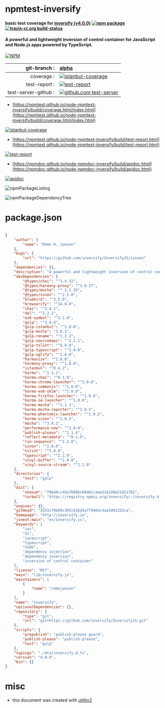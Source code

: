 # npmtest-inversify

#### basic test coverage for  [inversify (v4.0.0)](http://inversify.io)  [![npm package](https://img.shields.io/npm/v/npmtest-inversify.svg?style=flat-square)](https://www.npmjs.org/package/npmtest-inversify) [![travis-ci.org build-status](https://api.travis-ci.org/npmtest/node-npmtest-inversify.svg)](https://travis-ci.org/npmtest/node-npmtest-inversify)

#### A powerful and lightweight inversion of control container for JavaScript and Node.js apps powered by TypeScript.

[![NPM](https://nodei.co/npm/inversify.png?downloads=true&downloadRank=true&stars=true)](https://www.npmjs.com/package/inversify)

| git-branch : | [alpha](https://github.com/npmtest/node-npmtest-inversify/tree/alpha)|
|--:|:--|
| coverage : | [![istanbul-coverage](https://npmtest.github.io/node-npmtest-inversify/build/coverage.badge.svg)](https://npmtest.github.io/node-npmtest-inversify/build/coverage.html/index.html)|
| test-report : | [![test-report](https://npmtest.github.io/node-npmtest-inversify/build/test-report.badge.svg)](https://npmtest.github.io/node-npmtest-inversify/build/test-report.html)|
| test-server-github : | [![github.com test-server](https://npmtest.github.io/node-npmtest-inversify/GitHub-Mark-32px.png)](https://npmtest.github.io/node-npmtest-inversify/build/app/index.html) | | build-artifacts : | [![build-artifacts](https://npmtest.github.io/node-npmtest-inversify/glyphicons_144_folder_open.png)](https://github.com/npmtest/node-npmtest-inversify/tree/gh-pages/build)|

- [https://npmtest.github.io/node-npmtest-inversify/build/coverage.html/index.html](https://npmtest.github.io/node-npmtest-inversify/build/coverage.html/index.html)

[![istanbul-coverage](https://npmtest.github.io/node-npmtest-inversify/build/screenCapture.buildCi.browser.%252Ftmp%252Fbuild%252Fcoverage.lib.html.png)](https://npmtest.github.io/node-npmtest-inversify/build/coverage.html/index.html)

- [https://npmtest.github.io/node-npmtest-inversify/build/test-report.html](https://npmtest.github.io/node-npmtest-inversify/build/test-report.html)

[![test-report](https://npmtest.github.io/node-npmtest-inversify/build/screenCapture.buildCi.browser.%252Ftmp%252Fbuild%252Ftest-report.html.png)](https://npmtest.github.io/node-npmtest-inversify/build/test-report.html)

- [https://npmdoc.github.io/node-npmdoc-inversify/build/apidoc.html](https://npmdoc.github.io/node-npmdoc-inversify/build/apidoc.html)

[![apidoc](https://npmdoc.github.io/node-npmdoc-inversify/build/screenCapture.buildCi.browser.%252Ftmp%252Fbuild%252Fapidoc.html.png)](https://npmdoc.github.io/node-npmdoc-inversify/build/apidoc.html)

![npmPackageListing](https://npmtest.github.io/node-npmtest-inversify/build/screenCapture.npmPackageListing.svg)

![npmPackageDependencyTree](https://npmtest.github.io/node-npmtest-inversify/build/screenCapture.npmPackageDependencyTree.svg)



# package.json

```json

{
    "author": {
        "name": "Remo H. Jansen"
    },
    "bugs": {
        "url": "https://github.com/inversify/InversifyJS/issues"
    },
    "dependencies": {},
    "description": "A powerful and lightweight inversion of control container for JavaScript and Node.js apps powered by TypeScript.",
    "devDependencies": {
        "@types/chai": "^3.4.32",
        "@types/harmony-proxy": "^1.0.27",
        "@types/mocha": "^ 2.2.35",
        "@types/sinon": "^2.1.0",
        "bluebird": "^3.5.0",
        "browserify": "^14.0.0",
        "chai": "^3.4.1",
        "del": "^2.2.2",
        "es6-symbol": "^3.1.0",
        "gulp": "^3.9.0",
        "gulp-istanbul": "^1.0.0",
        "gulp-mocha": "3.0.1",
        "gulp-rename": "^1.2.2",
        "gulp-sourcemaps": "^2.2.1",
        "gulp-tslint": "^8.0.0",
        "gulp-typescript": "^3.0.0",
        "gulp-uglify": "^2.0.0",
        "harmonize": "^2.0.0",
        "harmony-proxy": "^1.0.0",
        "istanbul": "^0.4.2",
        "karma": "^1.1.2",
        "karma-chai": "^0.1.0",
        "karma-chrome-launcher": "^2.0.0",
        "karma-commonjs": "^1.0.0",
        "karma-es6-shim": "^1.0.0",
        "karma-firefox-launcher": "^1.0.0",
        "karma-ie-launcher": "^1.0.0",
        "karma-mocha": "^1.1.1",
        "karma-mocha-reporter": "^2.0.5",
        "karma-phantomjs-launcher": "^1.0.2",
        "karma-sinon": "^1.0.5",
        "mocha": "^3.0.1",
        "performance-now": "^2.0.0",
        "publish-please": "^2.1.4",
        "reflect-metadata": "^0.1.9",
        "run-sequence": "^1.2.0",
        "sinon": "^2.0.0",
        "tslint": "^5.0.0",
        "typescript": "^2.2.0",
        "vinyl-buffer": "^1.0.0",
        "vinyl-source-stream": "^1.1.0"
    },
    "directories": {
        "test": "gulp"
    },
    "dist": {
        "shasum": "79b49cc45e7608bc08481caee31b199e21421702",
        "tarball": "https://registry.npmjs.org/inversify/-/inversify-4.0.0.tgz"
    },
    "engines": {},
    "gitHead": "3553c79b09c305c61bd3e779403c4aa3d91222ca",
    "homepage": "http://inversify.io",
    "jsnext:main": "es/inversify.js",
    "keywords": [
        "ioc",
        "di",
        "javascript",
        "typescript",
        "node",
        "dependency injection",
        "dependency inversion",
        "inversion of control container"
    ],
    "license": "MIT",
    "main": "lib/inversify.js",
    "maintainers": [
        {
            "name": "remojansen"
        }
    ],
    "name": "inversify",
    "optionalDependencies": {},
    "repository": {
        "type": "git",
        "url": "git+https://github.com/inversify/InversifyJS.git"
    },
    "scripts": {
        "prepublish": "publish-please guard",
        "publish-please": "publish-please",
        "test": "gulp"
    },
    "typings": "./dts/inversify.d.ts",
    "version": "4.0.0",
    "bin": {}
}
```



# misc
- this document was created with [utility2](https://github.com/kaizhu256/node-utility2)
